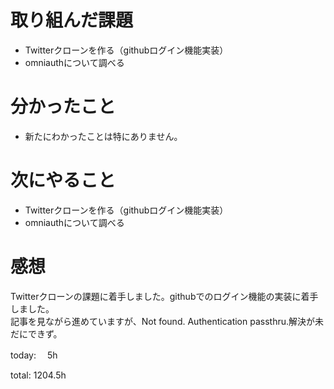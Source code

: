 #  取り組んだ課題
- Twitterクローンを作る（githubログイン機能実装）
- omniauthについて調べる



# 分かったこと
- 新たにわかったことは特にありません。

# 次にやること
- Twitterクローンを作る（githubログイン機能実装）
- omniauthについて調べる

# 感想
 Twitterクローンの課題に着手しました。githubでのログイン機能の実装に着手しました。  
 記事を見ながら進めていますが、Not found. Authentication passthru.解決が未だにできず。
 
 
 
today: 　5h

total: 1204.5h
